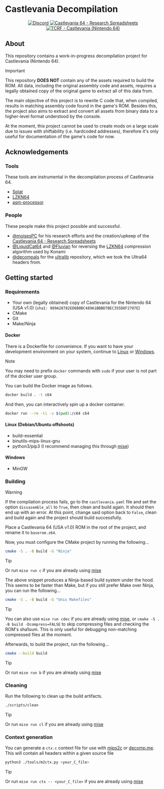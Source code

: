 <!-- markdownlint-disable-next-line MD043 -->

# Castlevania Decompilation

<!-- markdownlint-disable-next-line MD033 -->
<div align="center">

[![Discord](https://img.shields.io/discord/106120859520905216?logo=discord&logoColor=white&label=CV64%26CVLoDSpeedruns)](https://discord.gg/eKht382)
[![Castlevania 64 - Research Spreadsheets](https://img.shields.io/badge/Castlevania%2064%20-%20Research%20Spreadsheets-blue?logo=googlesheets)][research-spreadsheets]
[![TCRF - Castlevania (Nintendo 64)](https://img.shields.io/badge/TCRF-Castlevania%20%28Nintendo%2064%29-blue)](<https://tcrf.net/Notes:Castlevania_(Nintendo_64)>)

</div>

## About

This repository contains a work-in-progress decompilation project
for Castlevania (Nintendo 64).

> [!IMPORTANT]
> This repository __DOES NOT__ contain any of the assets required to build the ROM.
> All data, including the original assembly code and assets, requires a legally
> obtained copy of the original game to extract all of this data from.

The main objective of this project is to rewrite C code that, when compiled,
results in matching assembly code found in the game's ROM.
Besides this, the project also aims to extract and convert all assets
from binary data to a higher-level format understood by the console.

At the moment, this project cannot be used to create mods on a large scale
due to issues with shiftability (i.e. hardcoded addresses),
therefore it's only useful for documentation of the game's code for now.

## Acknowledgements

### Tools

These tools are instrumental in the decompilation process of Castlevania 64.

- [Splat](https://github.com/ethteck/splat)
- [LZKN64][lzkn64]
- [asm-processor](https://github.com/simonlindholm/asm-processor)

### People

These people make this project possible and successful.

- [@moisesPC](https://github.com/moisesPC) for his research efforts and the
  creation/upkeep of the [Castlevania 64 - Research Spreadsheets][research-spreadsheets]
- [@LiquidCat64](https://github.com/LiquidCat64) and [@Fluvian](https://github.com/Fluvian)
  for reversing the [LZKN64][lzkn64] compression algorithm used by Konami
- [@decompals](https://github.com/decompals) for the
  [ultralib](https://github.com/decompals/ultralib) repository,
  which we took the Ultra64 headers from.

## Getting started

### Requirements

- Your own (legally obtained) copy of Castlevania for the Nintendo 64 (USA v1.0)
  (`sha1: 989A28782ED6B0BC489A1BBBD7BEC355D8F2707E`)
- CMake
- Git
- Make/Ninja

#### Docker

There is a Dockerfile for convenience. If you want to have your development
environment on your system, continue to [Linux](#linux-debianubuntu-offshoots)
or [Windows](#windows).

> [!NOTE]
> You may need to prefix `docker` commands with `sudo` if your user is not part
> of the docker user group.

You can build the Docker image as follows.

```sh
docker build . -t c64
```

And then, you can interactively spin up a docker container.

```sh
docker run --rm -ti -v $(pwd):/c64 c64
```

#### Linux (Debian/Ubuntu offshoots)

- build-essential
- binutils-mips-linux-gnu
- python3/pip3 (I recommend managing this through [mise][mise])

#### Windows

- MinGW

### Building

> [!WARNING]
> If the compilation process fails, go to the `castlevania.yaml` file
> and set the option `dissasemble_all` to `True`, then clean and build again.
> It should then end up with an error.
> At this point, change said option back to `False`,
> clean and build again and the project should build successfully.

Place a Castlevania 64 (USA v1.0) ROM in the root of the project, and rename it
to `baserom.z64`.

Now, you must configure the CMake project by running the following...

```sh
cmake -S . -B build -G "Ninja"
```

> [!TIP]
> Or run `mise run c` if you are already using [mise][mise]

The above snippet produces a Ninja-based build system under the hood. This seems
to be faster than Make, but if you still prefer Make over Ninja, you can run the
following...

```sh
cmake -S . -B build -G "Unix Makefiles"
```

> [!TIP]
> You can also use `mise run cdec` if you are already using [mise][mise],
> or `cmake -S . -B build -Dcompress=FALSE` to skip compressing files
> and checking the ROM's sha1sum.
> This is only useful for debugging non-matching compressed files at the moment.

Afterwards, to build the project, run the following...

```sh
cmake --build build
```

> [!TIP]
> Or run `mise run b` if you are already using [mise][mise]

### Cleaning

Run the following to clean up the build artifacts.

```sh
./scripts/clean
```

> [!TIP]
> Or run `mise run cl` if you are already using [mise][mise]

### Context generation

You can generate a `ctx.c` context file for use with [mips2c](https://github.com/matt-kempster/m2c)
or [decomp.me](https://decomp.me/).
This will contain all headers within a given source file

```sh
python3 ./tools/m2ctx.py <your_C_file>
```

> [!TIP]
> Or run `mise run ctx -- <your_C_file>` if you are already using [mise][mise]

[mise]: https://github.com/jdx/mise
[research-spreadsheets]: https://docs.google.com/spreadsheets/d/1nzh_nFf26oVZy6uWeNYiYGXAto6Yz3xypZwWqwJBBJQ/edit#gid=74717405
[lzkn64]: https://github.com/fluvian/lzkn64
